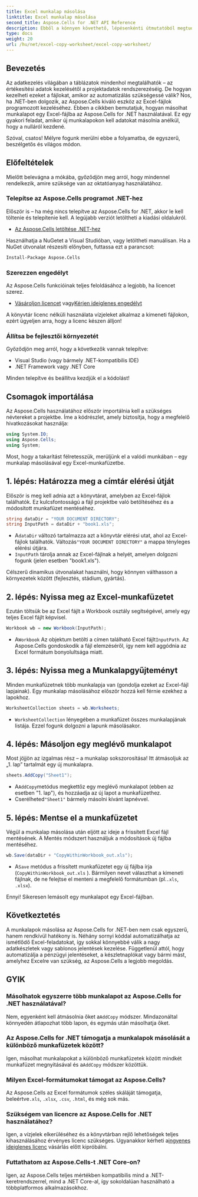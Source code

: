 ```yaml
---
title: Excel munkalap másolása
linktitle: Excel munkalap másolása
second_title: Aspose.Cells for .NET API Reference
description: Ebből a könnyen követhető, lépésenkénti útmutatóból megtudhatja, hogyan másolhat Excel-munkalapot az Aspose.Cells for .NET használatával. Ideális azoknak a .NET-fejlesztőknek, akik az Excel-feladatokat automatizálják.
type: docs
weight: 20
url: /hu/net/excel-copy-worksheet/excel-copy-worksheet/
---
```

## Bevezetés

Az adatkezelés világában a táblázatok mindenhol megtalálhatók – az értékesítési adatok kezelésétől a projektadatok rendszerezéséig. De hogyan kezelheti ezeket a fájlokat, amikor az automatizálás szükségessé válik? Nos, ha .NET-ben dolgozik, az Aspose.Cells kiváló eszköz az Excel-fájlok programozott kezeléséhez. Ebben a cikkben bemutatjuk, hogyan másolhat munkalapot egy Excel-fájlba az Aspose.Cells for .NET használatával. Ez egy gyakori feladat, amikor új munkalapokon kell adatokat másolnia anélkül, hogy a nulláról kezdené.

Szóval, csatos! Mélyre fogunk merülni ebbe a folyamatba, de egyszerű, beszélgetős és világos módon.

## Előfeltételek

Mielőtt belevágna a mókába, győződjön meg arról, hogy mindennel rendelkezik, amire szüksége van az oktatóanyag használatához.

### Telepítse az Aspose.Cells programot .NET-hez
Először is – ha még nincs telepítve az Aspose.Cells for .NET, akkor le kell töltenie és telepítenie kell. A legújabb verziót letöltheti a kiadási oldalukról.

- [Az Aspose.Cells letöltése .NET-hez](https://releases.aspose.com/cells/net/)

Használhatja a NuGetet a Visual Studióban, vagy letöltheti manuálisan. Ha a NuGet útvonalat részesíti előnyben, futtassa ezt a parancsot:

```bash
Install-Package Aspose.Cells
```

### Szerezzen engedélyt
Az Aspose.Cells funkcióinak teljes feloldásához a legjobb, ha licencet szerez.

- [Vásároljon licencet](https://purchase.aspose.com/buy) vagy[Kérjen ideiglenes engedélyt](https://purchase.aspose.com/temporary-license/)

A könyvtár licenc nélküli használata vízjeleket alkalmaz a kimeneti fájlokon, ezért ügyeljen arra, hogy a licenc készen álljon!

### Állítsa be fejlesztői környezetét
Győződjön meg arról, hogy a következők vannak telepítve:
- Visual Studio (vagy bármely .NET-kompatibilis IDE)
- .NET Framework vagy .NET Core

Minden telepítve és beállítva kezdjük el a kódolást!

## Csomagok importálása

Az Aspose.Cells használatához először importálnia kell a szükséges névtereket a projektbe. Íme a kódrészlet, amely biztosítja, hogy a megfelelő hivatkozásokat használja:

```csharp
using System.IO;
using Aspose.Cells;
using System;
```

Most, hogy a takarítást félretesszük, merüljünk el a valódi munkában – egy munkalap másolásával egy Excel-munkafüzetbe.

## 1. lépés: Határozza meg a címtár elérési útját
Először is meg kell adnia azt a könyvtárat, amelyben az Excel-fájlok találhatók. Ez kulcsfontosságú a fájl projektbe való betöltéséhez és a módosított munkafüzet mentéséhez.

```csharp
string dataDir = "YOUR DOCUMENT DIRECTORY";
string InputPath = dataDir + "book1.xls";
```

-  A`dataDir` változó tartalmazza azt a könyvtár elérési utat, ahol az Excel-fájlok találhatók. Változás`"YOUR DOCUMENT DIRECTORY"` a mappa tényleges elérési útjára.
- `InputPath` tárolja annak az Excel-fájlnak a helyét, amelyen dolgozni fogunk (jelen esetben "book1.xls").

Célszerű dinamikus útvonalakat használni, hogy könnyen válthasson a környezetek között (fejlesztés, stádium, gyártás).

## 2. lépés: Nyissa meg az Excel-munkafüzetet
Ezután töltsük be az Excel fájlt a Workbook osztály segítségével, amely egy teljes Excel fájlt képvisel.

```csharp
Workbook wb = new Workbook(InputPath);
```

-  A`Workbook` Az objektum betölti a címen található Excel fájlt`InputPath`. Az Aspose.Cells gondoskodik a fájl elemzéséről, így nem kell aggódnia az Excel formátum bonyolultsága miatt.

## 3. lépés: Nyissa meg a Munkalapgyűjteményt
Minden munkafüzetnek több munkalapja van (gondolja ezeket az Excel-fájl lapjainak). Egy munkalap másolásához először hozzá kell férnie ezekhez a lapokhoz.

```csharp
WorksheetCollection sheets = wb.Worksheets;
```

- `WorksheetCollection` lényegében a munkafüzet összes munkalapjának listája. Ezzel fogunk dolgozni a lapunk másolásakor.

## 4. lépés: Másoljon egy meglévő munkalapot
Most jöjjön az izgalmas rész – a munkalap sokszorosítása! Itt átmásoljuk az „1. lap” tartalmát egy új munkalapra.

```csharp
sheets.AddCopy("Sheet1");
```

-  A`AddCopy`metódus megkettőz egy meglévő munkalapot (ebben az esetben "1. lap"), és hozzáadja az új lapot a munkafüzethez.
-  Cserélheted`"Sheet1"` bármely másolni kívánt lapnévvel.

## 5. lépés: Mentse el a munkafüzetet
Végül a munkalap másolása után eljött az ideje a frissített Excel fájl mentésének. A Mentés módszert használjuk a módosítások új fájlba mentéséhez.

```csharp
wb.Save(dataDir + "CopyWithinWorkbook_out.xls");
```

-  A`Save` metódus a frissített munkafüzetet egy új fájlba írja (`CopyWithinWorkbook_out.xls` ). Bármilyen nevet választhat a kimeneti fájlnak, de ne felejtse el menteni a megfelelő formátumban (pl.`.xls`, `.xlsx`).

Ennyi! Sikeresen lemásolt egy munkalapot egy Excel-fájlban.

## Következtetés

A munkalapok másolása az Aspose.Cells for .NET-ben nem csak egyszerű, hanem rendkívül hatékony is. Néhány sornyi kóddal automatizálhatja az ismétlődő Excel-feladatokat, így sokkal könnyebbé válik a nagy adatkészletek vagy sablonos jelentések kezelése. Függetlenül attól, hogy automatizálja a pénzügyi jelentéseket, a készletnaplókat vagy bármi mást, amelyhez Excelre van szükség, az Aspose.Cells a legjobb megoldás.

## GYIK

### Másolhatok egyszerre több munkalapot az Aspose.Cells for .NET használatával?
 Nem, egyenként kell átmásolnia őket a`AddCopy` módszer. Mindazonáltal könnyedén átlapozhat több lapon, és egymás után másolhatja őket.

### Az Aspose.Cells for .NET támogatja a munkalapok másolását a különböző munkafüzetek között?
 Igen, másolhat munkalapokat a különböző munkafüzetek között mindkét munkafüzet megnyitásával és a`AddCopy` módszer közöttük.

### Milyen Excel-formátumokat támogat az Aspose.Cells?
 Az Aspose.Cells az Excel formátumok széles skáláját támogatja, beleértve`.xls`, `.xlsx`, `.csv`, `.html`, és még sok más.

### Szükségem van licencre az Aspose.Cells for .NET használatához?
 Igen, a vízjelek elkerüléséhez és a könyvtárban rejlő lehetőségek teljes kihasználásához érvényes licenc szükséges. Ugyanakkor kérheti a[ingyenes ideiglenes licenc](https://purchase.aspose.com/temporary-license) vásárlás előtt kipróbálni.

### Futtathatom az Aspose.Cells-t .NET Core-on?
Igen, az Aspose.Cells teljes mértékben kompatibilis mind a .NET-keretrendszerrel, mind a .NET Core-al, így sokoldalúan használható a többplatformos alkalmazásokhoz.